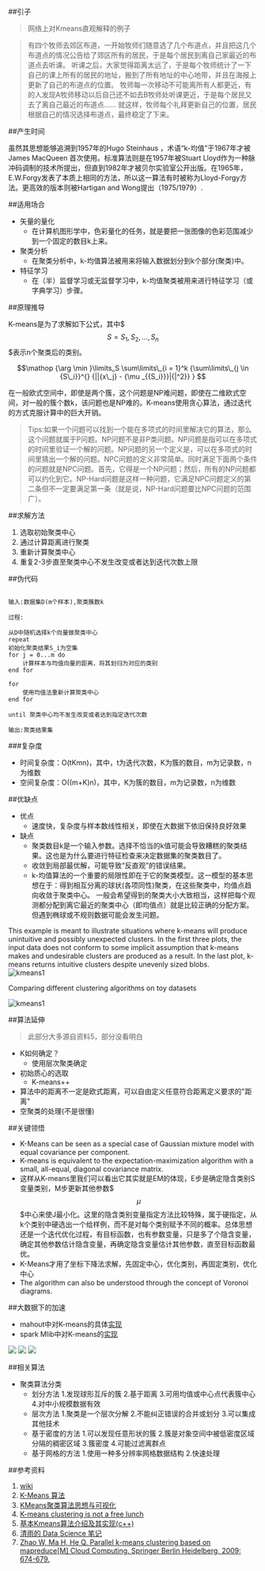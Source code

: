 ##引子
> 网络上对Kmeans直观解释的例子

>有四个牧师去郊区布道，一开始牧师们随意选了几个布道点，并且把这几个布道点的情况公告给了郊区所有的居民，于是每个居民到离自己家最近的布道点去听课。
听课之后，大家觉得距离太远了，于是每个牧师统计了一下自己的课上所有的居民的地址，搬到了所有地址的中心地带，并且在海报上更新了自己的布道点的位置。
牧师每一次移动不可能离所有人都更近，有的人发现A牧师移动以后自己还不如去B牧师处听课更近，于是每个居民又去了离自己最近的布道点……
就这样，牧师每个礼拜更新自己的位置，居民根据自己的情况选择布道点，最终稳定了下来。


##产生时间

虽然其思想能够追溯到1957年的Hugo Steinhaus ，术语“k-均值”于1967年才被James MacQueen 首次使用。标准算法则是在1957年被Stuart Lloyd作为一种脉冲码调制的技术所提出，但直到1982年才被贝尔实验室公开出版。在1965年，E.W.Forgy发表了本质上相同的方法，所以这一算法有时被称为Lloyd-Forgy方法。更高效的版本则被Hartigan and Wong提出（1975/1979）.

##适用场合

* 矢量的量化
	* 在计算机图形学中，色彩量化的任务，就是要把一张图像的色彩范围减少到一个固定的数目k上来。
* 聚类分析
	* 在聚类分析中，k-均值算法被用来将输入数据划分到k个部分(聚类)中。
* 特征学习
	* 在（半）监督学习或无监督学习中，k-均值聚类被用来进行特征学习（或字典学习）步骤。

##原理推导

K-means是为了求解如下公式，其中$$$S = {S_1,S_2,...,S_n}$$$表示n个聚类后的类别。

$$\mathop {\arg \min }\limits_S \sum\limits\_{i = 1}^k {\sum\limits\_{j \in {S\_i}}^{} {||{x\_j} - {\mu _{{S_i}}}|{|^2}} } $$

在一般欧式空间中，即使是两个簇，这个问题是NP难问题，即使在二维欧式空间，对一般的簇个数k，该问题也是NP难的。K-means使用贪心算法，通过迭代的方式克服计算中的巨大开销。

> Tips:如果一个问题可以找到一个能在多项式的时间里解决它的算法，那么这个问题就属于P问题。NP问题不是非P类问题。NP问题是指可以在多项式的时间里验证一个解的问题。NP问题的另一个定义是，可以在多项式的时间里猜出一个解的问题。NPC问题的定义非常简单。同时满足下面两个条件的问题就是NPC问题。首先，它得是一个NP问题；然后，所有的NP问题都可以约化到它。NP-Hard问题是这样一种问题，它满足NPC问题定义的第二条但不一定要满足第一条（就是说，NP-Hard问题要比NPC问题的范围广）。


##求解方法

1. 选取初始聚类中心
2. 通过计算距离进行聚类
3. 重新计算聚类中心
4. 重复2-3步直至聚类中心不发生改变或者达到迭代次数上限

##伪代码
```

输入:数据集D(m个样本),聚类簇数k

过程:

从D中随机选择k个向量做聚类中心 
repeat
初始化聚类结果S_i为空集
for j = 0...m do
	计算样本与均值向量的距离，将其划归为对应的类别
end for

for
	使用均值法重新计算聚类中心
end for

until 聚类中心均不发生改变或者达到指定迭代次数 

输出:聚类结果集

```
###复杂度

* 时间复杂度：O(tKmn)，其中，t为迭代次数，K为簇的数目，m为记录数，n为维数
* 空间复杂度：O((m+K)n)，其中，K为簇的数目，m为记录数，n为维数

##优缺点

* 优点
	* 速度快，复杂度与样本数线性相关，即使在大数据下依旧保持良好效果
* 缺点
	* 聚类数目k是一个输入参数。选择不恰当的k值可能会导致糟糕的聚类结果。这也是为什么要进行特征检查来决定数据集的聚类数目了。
	* 收敛到局部最优解，可能导致“反直观”的错误结果。
	* k-均值算法的一个重要的局限性即在于它的聚类模型。这一模型的基本思想在于：得到相互分离的球状(各项同性)聚类，在这些聚类中，均值点趋向收敛于聚类中心。 一般会希望得到的聚类大小大致相当，这样把每个观测都分配到离它最近的聚类中心（即均值点）就是比较正确的分配方案。但遇到椭球或不规则数据可能会发生问题。
	
This example is meant to illustrate situations where k-means will produce unintuitive and possibly unexpected clusters. In the first three plots, the input data does not conform to some implicit assumption that k-means makes and undesirable clusters are produced as a result. In the last plot, k-means returns intuitive clusters despite unevenly sized blobs.	
![kmeans1](http://scikit-learn.org/stable/_images/plot_kmeans_assumptions_001.png)

Comparing different clustering algorithms on toy datasets

![kmeans1](http://scikit-learn.org/stable/_images/plot_cluster_comparison_001.png)

##算法延伸

> 此部分大多源自资料5，部分没看明白

* K如何确定？
	* 使用层次聚类确定	
* 初始质心的选取
	* K-means++	
* 算法中的距离不一定是欧式距离，可以自由定义任意符合距离定义要求的"距离"
* 空聚类的处理(不是很懂)

##关键领悟

* K-Means can be seen as a special case of Gaussian mixture model with equal covariance per component.
* K-means is equivalent to the expectation-maximization algorithm with a small, all-equal, diagonal covariance matrix.
* 这样从K-means里我们可以看出它其实就是EM的体现，E步是确定隐含类别S变量类别，M步更新其他参数$$$\mu$$$中心来使J最小化。这里的隐含类别变量指定方法比较特殊，属于硬指定，从k个类别中硬选出一个给样例，而不是对每个类别赋予不同的概率。总体思想还是一个迭代优化过程，有目标函数，也有参数变量，只是多了个隐含变量，确定其他参数估计隐含变量，再确定隐含变量估计其他参数，直至目标函数最优。
* K-Means才用了坐标下降法求解，先固定中心，优化类别，再固定类别，优化中心
* The algorithm can also be understood through the concept of Voronoi diagrams. 


##大数据下的加速

* mahout中对K-means的具体[实现](http://mahout.apache.org/users/clustering/k-means-clustering.html)
* spark Mlib中对K-means的[实现](http://spark.apache.org/docs/latest/mllib-statistics.html)

![](http://i.imgur.com/8XDqvbg.jpg)
![](http://i.imgur.com/3yHda1Q.jpg)
![](http://i.imgur.com/nsc8NCh.jpg)

##相关算法

* 聚类算法分类
	* 划分方法	1.发现球形互斥的簇 2.基于距离 3.可用均值或中心点代表簇中心 4.对中小规模数据有效
	* 层次方法	1.聚类是一个层次分解 2.不能纠正错误的合并或划分 3.可以集成其他技术
	* 基于密度的方法	1.可以发现任意形状的簇 2.簇是对象空间中被低密度区域分隔的稠密区域 3.簇密度 4.可能过滤离群点
	* 基于网格的方法	1.使用一种多分辨率网格数据结构 2.快速处理

##参考资料

1. [wiki](https://zh.wikipedia.org/wiki/K-%E5%B9%B3%E5%9D%87%E7%AE%97%E6%B3%95)
2. [K-Means 算法](http://coolshell.cn/articles/7779.html/comment-page-1#comments)
3. [KMeans聚类算法思想与可视化](http://2hwp.com/2015/08/20/KMeans/)
4. [K-means clustering is not a free lunch](http://varianceexplained.org/r/kmeans-free-lunch/)
5. [基本Kmeans算法介绍及其实现(c++)](http://blog.csdn.net/qll125596718/article/details/8243404)
6. [清雨的 Data Science 笔记](https://zhuanlan.zhihu.com/p/20432322?refer=TsingJyuData)
7. [Zhao W, Ma H, He Q. Parallel k-means clustering based on mapreduce\[M\] Cloud Computing. Springer Berlin Heidelberg, 2009: 674-679.](http://www.cs.ucsb.edu/~veronika/MAE/parallelkmeansmapreduce_zhao.pdf)
